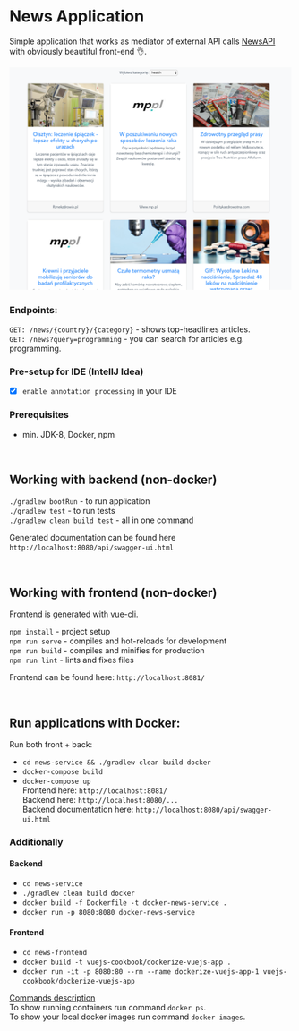 # News Application

Simple application that works as mediator of external API calls [NewsAPI](https://newsapi.org/docs/endpoints/top-headlines) with obviously beautiful front-end 👌. 

![](/images/frontend.png)

### Endpoints:
`GET: /news/{country}/{category}` - shows top-headlines articles. <BR>
`GET: /news?query=programming` - you can search for articles e.g. programming.

### Pre-setup for IDE (IntellJ Idea)
- [x] `enable annotation processing` in your IDE

### Prerequisites 
- min. JDK-8, Docker, npm

<BR>

## Working with backend (non-docker)

`./gradlew bootRun` - to run application <BR>
`./gradlew test` - to run tests <BR>
`./gradlew clean build test` - all in one command <BR>

Generated documentation can be found here `http://localhost:8080/api/swagger-ui.html`

<br>

## Working with frontend (non-docker)

Frontend is generated with [vue-cli](https://cli.vuejs.org/guide/creating-a-project.html#vue-create).

`npm install` - project setup  <br>
`npm run serve` - compiles and hot-reloads for development <br>
`npm run build` - compiles and minifies for production <br>
`npm run lint` - lints and fixes files  <br>

Frontend can be found here: `http://localhost:8081/`

<br>

## Run applications with Docker:

Run both front + back: <br>
- `cd news-service && ./gradlew clean build docker` <br>
- `docker-compose build`<br>
- `docker-compose up`<br>
Frontend here: `http://localhost:8081/`<br>
Backend here: `http://localhost:8080/...`<br>
Backend documentation here: `http://localhost:8080/api/swagger-ui.html`<br>

### Additionally
#### Backend
- `cd news-service` 
- `./gradlew clean build docker`
- `docker build -f Dockerfile -t docker-news-service .`
- `docker run -p 8080:8080 docker-news-service`

#### Frontend
- `cd news-frontend`
- `docker build -t vuejs-cookbook/dockerize-vuejs-app .`
- `docker run -it -p 8080:80 --rm --name dockerize-vuejs-app-1 vuejs-cookbook/dockerize-vuejs-app`

[Commands description](https://github.com/braintelligencePL/playgrounds/tree/master/tips_tricks/docker) <br>
To show running containers run command `docker ps`. <br>
To show your local docker images run command `docker images`. <br>
